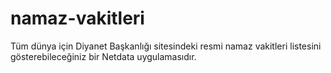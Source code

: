 # namaz-vakitleri
Tüm dünya için Diyanet Başkanlığı sitesindeki resmi namaz vakitleri listesini gösterebileceğiniz bir Netdata uygulamasıdır.
